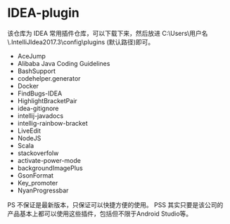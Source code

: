 # IDEA-plugin

该仓库为 IDEA 常用插件仓库，可以下载下来，然后放进 C:\Users\用户名\\.IntelliJIdea2017.3\config\plugins (默认路径)即可。

* AceJump
* Alibaba Java Coding Guidelines
* BashSupport
* codehelper.generator
* Docker
* FindBugs-IDEA
* HighlightBracketPair
* idea-gitignore
* intellij-javadocs
* intellig-rainbow-bracket
* LiveEdit
* NodeJS
* Scala
* stackoverfolw
* activate-power-mode
* backgroundImagePlus
* GsonFormat
* Key_promoter
* NyanProgressbar



PS 不保证是最新版本，只保证可以快捷方便的使用。
PSS 其实只要是该公司的产品基本上都可以使用这些插件，包括但不限于Android Studio等。
